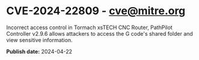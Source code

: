 # CVE-2024-22809 - cve@mitre.org

Incorrect access control in Tormach xsTECH CNC Router, PathPilot Controller v2.9.6 allows attackers to access the G code's shared folder and view sensitive information.

**Publish date:** 2024-04-22

